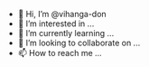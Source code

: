 - 👋 Hi, I’m @vihanga-don
- 👀 I’m interested in ...
- 🌱 I’m currently learning ...
- 💞️ I’m looking to collaborate on ...
- 📫 How to reach me ...

<!---
vihanga-don/vihanga-don is a ✨ special ✨ repository because its `README.md` (this file) appears on your GitHub profile.
You can click the Preview link to take a look at your changes.
--->
